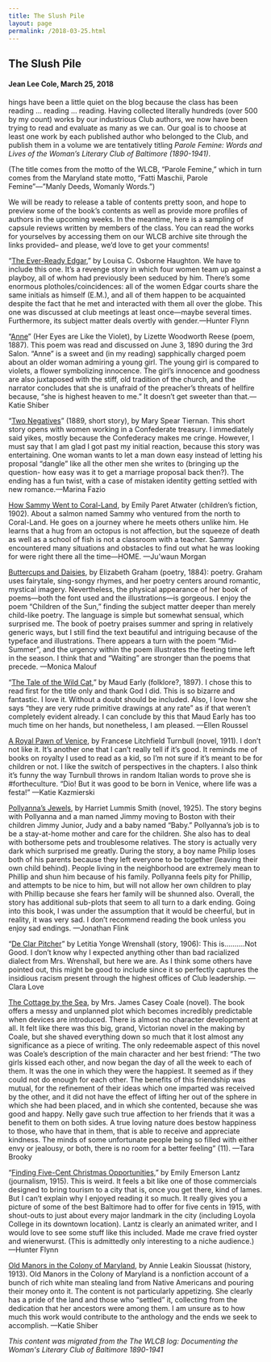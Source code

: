 ```yaml
---
title: The Slush Pile
layout: page
permalink: /2018-03-25.html
---
```


## The Slush Pile
#### Jean Lee Cole, March 25, 2018

hings have been a little quiet on the blog because the class has been reading … reading … reading. Having collected literally hundreds (over 500 by my count) works by our industrious Club authors, we now have been trying to read and evaluate as many as we can. Our goal is to choose at least one work by each published author who belonged to the Club, and publish them in a volume we are tentatively titling *Parole Femine: Words and Lives of the Woman’s Literary Club of Baltimore (1890-1941)*. 

(The title comes from the motto of the WLCB, “Parole Femine,” which in turn comes from the Maryland state motto, “Fatti Maschii, Parole Femine”—”Manly Deeds, Womanly Words.”)

We will be ready to release a table of contents pretty soon, and hope to preview some of the book’s contents as well as provide more profiles of authors in the upcoming weeks. In the meantime, here is a sampling of capsule reviews written by members of the class. You can read the works for yourselves by accessing them on our WLCB archive site through the links provided– and please, we’d love to get your comments!

“[The Ever-Ready Edgar](https://elizajames.github.io/WLCB_draft/item.html?id=261),” by Louisa C. Osborne Haughton. We have to include this one. It’s a revenge story in which four women team up against a playboy, all of whom had previously been seduced by him. There’s some enormous plotholes/coincidences: all of the women Edgar courts share the same initials as himself (E.M.), and all of them happen to be acquainted despite the fact that he met and interacted with them all over the globe. This one was discussed at club meetings at least once—maybe several times. Furthermore, its subject matter deals overtly with gender.—Hunter Flynn

“[Anne](https://archive.org/details/abranchmaypoems00reesgoog)” (Her Eyes are Like the Violet), by Lizette Woodworth Reese (poem, 1887). This poem was read and discussed on June 3, 1890 during the 3rd Salon. “Anne” is a sweet and (in my reading) sapphically charged poem about an older woman admiring a young girl. The young girl is compared to violets, a flower symbolizing innocence. The girl’s innocence and goodness are also juxtaposed with the stiff, old tradition of the church, and the narrator concludes that she is unafraid of the preacher’s threats of hellfire because, “she is highest heaven to me.” It doesn’t get sweeter than that.—Katie Shiber

“[Two Negatives](https://elizajames.github.io/WLCB_draft/item.html?id=227)” (1889, short story), by Mary Spear Tiernan. This short story opens with women working in a Confederate treasury. I immediately said yikes, mostly because the Confederacy makes me cringe. However, I must say that I am glad I got past my initial reaction, because this story was entertaining. One woman wants to let a man down easy instead of letting his proposal “dangle” like all the other men she writes to (bringing up the question- how easy was it to get a marriage proposal back then?).  The ending has a fun twist, with a case of mistaken identity getting settled with new romance.—Marina Fazio

[How Sammy Went to Coral-Land](https://elizajames.github.io/WLCB_draft/item.html?id=195), by Emily Paret Atwater (children’s fiction, 1902). About a salmon named Sammy who ventured from the north to Coral-Land. He goes on a journey where he meets others unlike him. He learns that a hug from an octopus is not affection, but the squeeze of death as well as a school of fish is not a classroom with a teacher. Sammy encountered many situations and obstacles to find out what he was looking for were right there all the time—HOME. —Ju’waun Morgan

[Buttercups and Daisies](https://elizajames.github.io/WLCB_draft/item.html?id=293), by Elizabeth Graham (poetry, 1884): poetry. Graham uses fairytale, sing-songy rhymes, and her poetry centers around romantic, mystical imagery. Nevertheless, the physical appearance of her book of poems—both the font used and the illustrations—is gorgeous. I enjoy the poem “Children of the Sun,” finding the subject matter deeper than merely child-like poetry. The language is simple but somewhat sensual, which surprised me. The book of poetry praises summer and spring in relatively generic ways, but I still find the text beautiful and intriguing because of the typeface and illustrations. There appears a turn with the poem “Mid-Summer”, and the urgency within the poem illustrates the fleeting time left in the season. I think that and “Waiting” are stronger than the poems that precede. —Monica Malouf

“[The Tale of the Wild Cat](https://elizajames.github.io/WLCB_draft/item.html?id=451),” by Maud Early (folklore?, 1897). I chose this to read first for the title only and thank God I did. This is so bizarre and fantastic. I love it. Without a doubt should be included. Also, I love how she says “they are very rude primitive drawings at any rate” as if that weren’t completely evident already. I can conclude by this that Maud Early has too much time on her hands, but nonetheless, I am pleased. —Ellen Roussel

[A Royal Pawn of Venice](https://elizajames.github.io/WLCB_draft/item.html?id=134), by Francese Litchfield Turnbull (novel, 1911). I don’t not like it. It’s another one that I can’t really tell if it’s good. It reminds me of books on royalty I used to read as a kid, so I’m not sure if it’s meant to be for children or not. I like the switch of perspectives in the chapters. I also think it’s funny the way Turnbull throws in random Italian words to prove she is #fortheculture. “Dio! But it was good to be born in Venice, where life was a festa!” —Katie Kazmierski

[Pollyanna’s Jewels](https://archive.org/details/pollyannasjewels00smit), by Harriet Lummis Smith (novel, 1925). The story begins with Pollyanna and a man named Jimmy moving to Boston with their children Jimmy Junior, Judy and a baby named “Baby.” Pollyanna’s job is to be a stay-at-home mother and care for the children. She also has to deal with bothersome pets and troublesome relatives. The story is actually very dark which surprised me greatly. During the story, a boy name Philip loses both of his parents because they left everyone to be together (leaving their own child behind). People living in the neighborhood are extremely mean to Phillip and shun him because of his family. Pollyanna feels pity for Phillip, and attempts to be nice to him, but will not allow her own children to play with Phillip because she fears her family will be shunned also. Overall, the story has additional sub-plots that seem to all turn to a dark ending. Going into this book, I was under the assumption that it would be cheerful, but in reality, it was very sad. I don’t recommend reading the book unless you enjoy sad endings. —Jonathan Flink

“[De Clar Pitcher](https://elizajames.github.io/WLCB_draft/item.html?id=1544)” by Letitia Yonge Wrenshall (story, 1906): This is……….Not Good. I don’t know why I expected anything other than bad racialized dialect from Mrs. Wrenshall, but here we are. As I think some others have pointed out, this might be good to include since it so perfectly captures the insidious racism present through the highest offices of Club leadership. —Clara Love

[The Cottage by the Sea](https://elizajames.github.io/WLCB_draft/item.html?id=449), by Mrs. James Casey Coale (novel). The book offers a messy and unplanned plot which becomes incredibly predictable when devices are introduced. There is almost no character development at all. It felt like there was this big, grand, Victorian novel in the making by Coale, but she shaved everything down so much that it lost almost any significance as a piece of writing. The only redeemable aspect of this novel was Coale’s description of the main character and her best friend: “The two girls kissed each other, and now began the day of all the week to each of them. It was the one in which they were the happiest. It seemed as if they could not do enough for each other. The benefits of this friendship was mutual, for the refinement of their ideas which one imparted was received by the other, and it did not have the effect of lifting her out of the sphere in which she had been placed, and in which she contented, because she was good and happy. Nelly gave such true affection to her friends that it was a benefit to them on both sides. A true loving nature does bestow happiness to those, who have that in them, that is able to receive and appreciate kindness. The minds of some unfortunate people being so filled with either envy or jealousy, or both, there is no room for a better feeling” (11). —Tara Brooky

“[Finding Five-Cent Christmas Opportunities](https://elizajames.github.io/WLCB_draft/item.html?id=158),” by Emily Emerson Lantz (journalism, 1915). This is weird. It feels a bit like one of those commercials designed to bring tourism to a city that is, once you get there, kind of lames. But I can’t explain why I enjoyed reading it so much. It really gives you a picture of some of the best Baltimore had to offer for five cents in 1915, with shout-outs to just about every major landmark in the city (including Loyola College in its downtown location). Lantz is clearly an animated writer, and I would love to see some stuff like this included. Made me crave fried oyster and wienerwurst. (This is admittedly only interesting to a niche audience.) —Hunter Flynn

[Old Manors in the Colony of Maryland](https://elizajames.github.io/WLCB_draft/item.html?id=183), by Annie Leakin Sioussat (history, 1913). Old Manors in the Colony of Maryland is a nonfiction account of a bunch of rich white man stealing land from Native Americans and pouring their money onto it. The content is not particularly appetizing. She clearly has a pride of the land and those who “settled” it, collecting from the dedication that her ancestors were among them. I am unsure as to how much this work would contribute to the anthology and the ends we seek to accomplish. —Katie Shiber

*This content was migrated from the The WLCB log: Documenting the Woman's Literary Club of Baltimore 1890-1941*